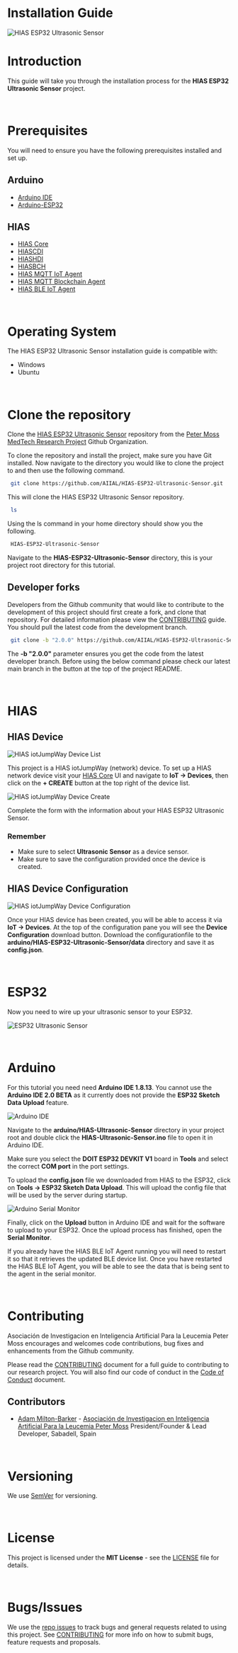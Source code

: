 # Installation Guide

![HIAS ESP32 Ultrasonic Sensor](../img/project-banner.jpg)

# Introduction
This guide will take you through the installation process for the **HIAS ESP32 Ultrasonic Sensor** project.

&nbsp;

# Prerequisites
You will need to ensure you have the following prerequisites installed and set up.

## Arduino

 - [Arduino IDE](https://www.arduino.cc/en/software)
 - [Arduino-ESP32](https://github.com/espressif/arduino-esp32)

## HIAS
 - [HIAS Core](https://github.com/AIIAL/HIAS-Core)
 - [HIASCDI](https://github.com/AIIAL/HIASCDI)
 - [HIASHDI](https://github.com/AIIAL/HIASHDI)
 - [HIASBCH](https://github.com/AIIAL/HIASBCH)
 - [HIAS MQTT IoT Agent](https://github.com/AIIAL/HIAS-MQTT-IoT-Agent)
 - [HIAS MQTT Blockchain Agent](https://github.com/AIIAL/HIASBCH-MQTT-Blockchain-Agent)
 - [HIAS BLE IoT Agent](https://github.com/AIIAL/HIAS-BLE-IoT-Agent)

&nbsp;

# Operating System
The HIAS ESP32 Ultrasonic Sensor installation guide is compatible with:

- Windows
- Ubuntu

&nbsp;

# Clone the repository

Clone the [HIAS ESP32 Ultrasonic Sensor](https://github.com/AIIAL/HIAS-ESP32-Ultrasonic-Sensor " HIAS ESP32 Ultrasonic Sensor") repository from the [Peter Moss MedTech Research Project](https://github.com/AIIAL "Peter Moss MedTech Research Project") Github Organization.

To clone the repository and install the project, make sure you have Git installed. Now navigate to the directory you would like to clone the project to and then use the following command.

``` bash
 git clone https://github.com/AIIAL/HIAS-ESP32-Ultrasonic-Sensor.git
```

This will clone the HIAS ESP32 Ultrasonic Sensor repository.

``` bash
 ls
```

Using the ls command in your home directory should show you the following.

``` bash
 HIAS-ESP32-Ultrasonic-Sensor
```

Navigate to the **HIAS-ESP32-Ultrasonic-Sensor** directory, this is your project root directory for this tutorial.

## Developer forks

Developers from the Github community that would like to contribute to the development of this project should first create a fork, and clone that repository. For detailed information please view the [CONTRIBUTING](https://github.com/AIIAL/HIAS-ESP32-Ultrasonic-Sensor/blob/main/CONTRIBUTING.md "CONTRIBUTING") guide. You should pull the latest code from the development branch.

``` bash
 git clone -b "2.0.0" https://github.com/AIIAL/HIAS-ESP32-Ultrasonic-Sensor.git
```

The **-b "2.0.0"** parameter ensures you get the code from the latest developer branch. Before using the below command please check our latest main branch in the button at the top of the project README.

&nbsp;

# HIAS

## HIAS Device

![HIAS iotJumpWay Device List](../img/hias-device-list.jpg)

This project is a HIAS iotJumpWay (network) device. To set up a HIAS network device visit your [HIAS Core](https://github.com/AIIAL/HIAS-Core) UI and navigate to **IoT -> Devices**, then click on the **+ CREATE** button at the top right of the device list.

![HIAS iotJumpWay Device Create](../img/hias-device-create.jpg)

Complete the form with the information about your HIAS ESP32 Ultrasonic Sensor.

### Remember

- Make sure to select **Ultrasonic Sensor** as a device sensor.
- Make sure to save the configuration provided once the device is created.

## HIAS Device Configuration

![HIAS iotJumpWay Device Configuration](../img/hias-device-edit.jpg)

Once your HIAS device has been created, you will be able to access it via **IoT -> Devices**. At the top of the configuration pane you will see the **Device Configuration** download button. Download the configurationfile to the **arduino/HIAS-ESP32-Ultrasonic-Sensor/data** directory and save it as **config.json**.

&nbsp;

# ESP32

Now you need to wire up your ultrasonic sensor to your ESP32.

![ESP32 Ultrasonic Sensor](../img/hias-esp32-utrasonic-sensor-bb.jpg)

&nbsp;

# Arduino

For this tutorial you need need **Arduino IDE 1.8.13**. You cannot use the **Arduino IDE 2.0 BETA** as it currently does not provide the **ESP32 Sketch Data Upload** feature.

![Arduino IDE](../img/arduino-ide.jpg)

Navigate to the **arduino/HIAS-Ultrasonic-Sensor** directory in your project root and double click the **HIAS-Ultrasonic-Sensor.ino** file to open it in Arduino IDE.

Make sure you select the **DOIT ESP32 DEVKIT V1** board in **Tools** and select the correct **COM port** in the port settings.

To upload the **config.json** file we downloaded from HIAS to the ESP32, click on **Tools -> ESP32 Sketch Data Upload**. This will upload the config file that will be used by the server during startup.

![Arduino Serial Monitor](../img/arduino-serial-monitor.jpg)

Finally, click on the **Upload** button in Arduino IDE and wait for the software to upload to your ESP32. Once the upload process has finished, open the **Serial Monitor**.

If you already have the HIAS BLE IoT Agent running you will need to restart it so that it retrieves the updated BLE device list. Once you have restarted the HIAS BLE IoT Agent, you will be able to see the data that is being sent to the agent in the serial monitor.

&nbsp;

# Contributing
Asociación de Investigacion en Inteligencia Artificial Para la Leucemia Peter Moss encourages and welcomes code contributions, bug fixes and enhancements from the Github community.

Please read the [CONTRIBUTING](https://github.com/AIIAL/HIAS-ESP32-Ultrasonic-Sensor/blob/main/CONTRIBUTING.md "CONTRIBUTING") document for a full guide to contributing to our research project. You will also find our code of conduct in the [Code of Conduct](https://github.com/AIIAL/HIAS-ESP32-Ultrasonic-Sensor/blob/main/CODE-OF-CONDUCT.md) document.

## Contributors
- [Adam Milton-Barker](https://www.leukemiaairesearch.com/association/volunteers/adam-milton-barker "Adam Milton-Barker") - [Asociación de Investigacion en Inteligencia Artificial Para la Leucemia Peter Moss](https://www.leukemiaresearchassociation.ai "Asociación de Investigacion en Inteligencia Artificial Para la Leucemia Peter Moss") President/Founder & Lead Developer, Sabadell, Spain

&nbsp;

# Versioning
We use [SemVer](https://semver.org/) for versioning.

&nbsp;

# License
This project is licensed under the **MIT License** - see the [LICENSE](https://github.com/AIIAL/HIAS-ESP32-Ultrasonic-Sensor/blob/main/LICENSE "LICENSE") file for details.

&nbsp;

# Bugs/Issues
We use the [repo issues](https://github.com/AIIAL/HIAS-ESP32-Ultrasonic-Sensor/issues "repo issues") to track bugs and general requests related to using this project. See [CONTRIBUTING](https://github.com/AIIAL/HIAS-ESP32-Ultrasonic-Sensor/blob/main/CONTRIBUTING.md "CONTRIBUTING") for more info on how to submit bugs, feature requests and proposals.
